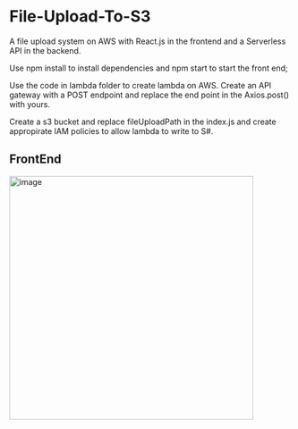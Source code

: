 # File-Upload-To-S3


A file upload system on AWS with React.js in the frontend and a Serverless API in the backend.

Use npm install to install dependencies and npm start to start the front end;

Use the code in lambda folder to create lambda on AWS. Create an API gateway with a POST endpoint and replace the end point in the Axios.post() with yours.

Create a s3 bucket and replace fileUploadPath in the index.js and create appropirate IAM policies to allow lambda to write to S#.

## FrontEnd
<img width="436" alt="image" src="https://user-images.githubusercontent.com/43334232/183252494-57d23b1e-1270-4135-bd02-852dae4de7d5.png">
